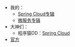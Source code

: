 - 我的：
  - [Spring Cloud专辑](https://www.dnocm.com/tags/spring-cloud/)
  - [微服务专辑](https://www.dnocm.com/tags/%E5%BE%AE%E6%9C%8D%E5%8A%A1/)
- 大神们：
  - 程序猿DD：[Spring Cloud](http://blog.didispace.com/categories/Spring-Cloud/)
- [官方](https://spring.io/projects/spring-cloud)

